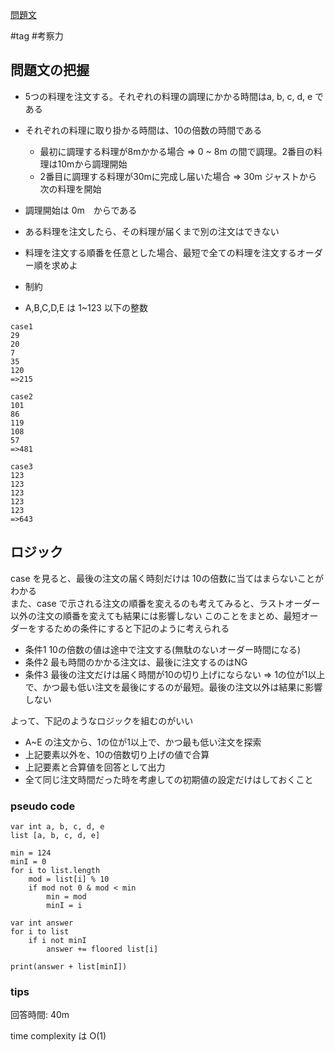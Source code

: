 [問題文](https://atcoder.jp/contests/abc123/tasks/abc123_b)

#tag
#考察力


## 問題文の把握

- 5つの料理を注文する。それぞれの料理の調理にかかる時間はa, b, c, d, e である
- それぞれの料理に取り掛かる時間は、10の倍数の時間である
  - 最初に調理する料理が8mかかる場合 => 0 ~ 8m の間で調理。2番目の料理は10mから調理開始
  - 2番目に調理する料理が30mに完成し届いた場合 => 30m ジャストから次の料理を開始
- 調理開始は 0m　からである
- ある料理を注文したら、その料理が届くまで別の注文はできない
- 料理を注文する順番を任意とした場合、最短で全ての料理を注文するオーダー順を求めよ

- 制約
- A,B,C,D,E は 1~123 以下の整数

```
case1
29
20
7
35
120
=>215

case2
101
86
119
108
57
=>481

case3
123
123
123
123
123
=>643
```

## ロジック

case を見ると、最後の注文の届く時刻だけは 10の倍数に当てはまらないことがわかる  
また、case で示される注文の順番を変えるのも考えてみると、ラストオーダー以外の注文の順番を変えても結果には影響しない
このことをまとめ、最短オーダーをするための条件にすると下記のように考えられる  

- 条件1 10の倍数の値は途中で注文する(無駄のないオーダー時間になる)
- 条件2 最も時間のかかる注文は、最後に注文するのはNG
- 条件3 最後の注文だけは届く時間が10の切り上げにならない
=> 1の位が1以上で、かつ最も低い注文を最後にするのが最短。最後の注文以外は結果に影響しない

よって、下記のようなロジックを組むのがいい

- A~E の注文から、1の位が1以上で、かつ最も低い注文を探索
- 上記要素以外を、10の倍数切り上げの値で合算
- 上記要素と合算値を回答として出力
- 全て同じ注文時間だった時を考慮しての初期値の設定だけはしておくこと

### pseudo code


```
var int a, b, c, d, e
list [a, b, c, d, e]

min = 124 
minI = 0 
for i to list.length 
    mod = list[i] % 10
    if mod not 0 & mod < min 
        min = mod
        minI = i

var int answer 
for i to list
    if i not minI
        answer += floored list[i]

print(answer + list[minI])
```

### tips

回答時間: 40m

time complexity は O(1)
